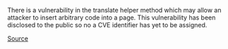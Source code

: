 There is a vulnerability in the translate helper method which may allow
an attacker to insert arbitrary code into a page.  This vulnerability
has been disclosed to the public so no a CVE identifier has yet to be
assigned.

[Source](http://groups.google.com/group/rubyonrails-security/browse_thread/thread/2b61d70fb73c7cc5)
